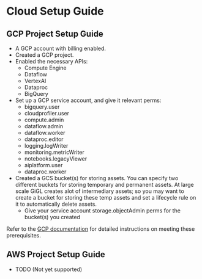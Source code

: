 # Cloud Setup Guide

## GCP Project Setup Guide

- A GCP account with billing enabled.
- Created a GCP project.
- Enabled the necessary APIs:
  - Compute Engine
  - Dataflow
  - VertexAI
  - Dataproc
  - BigQuery
- Set up a GCP service account, and give it relevant perms:
  - bigquery.user
  - cloudprofiler.user
  - compute.admin
  - dataflow.admin
  - dataflow.worker
  - dataproc.editor
  - logging.logWriter
  - monitoring.metricWriter
  - notebooks.legacyViewer
  - aiplatform.user
  - dataproc.worker
- Created a GCS bucket(s) for storing assets. You can specify two different buckets for storing temporary and permanent
  assets. At large scale GiGL creates alot of intermediary assets; so you may want to create a bucket for storing these
  temp assets and set a lifecycle rule on it to automatically delete assets.
  - Give your service account storage.objectAdmin perms for the bucket(s) you created

Refer to the [GCP documentation](https://cloud.google.com/docs) for detailed instructions on meeting these
prerequisites.

## AWS Project Setup Guide

- TODO (Not yet supported)
